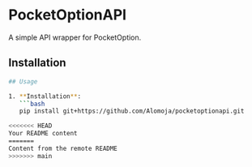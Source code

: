 # PocketOptionAPI

A simple API wrapper for PocketOption.

## Installation

```bash
## Usage

1. **Installation**:
   ```bash
   pip install git+https://github.com/Alomoja/pocketoptionapi.git

<<<<<<< HEAD
Your README content
=======
Content from the remote README
>>>>>>> main
